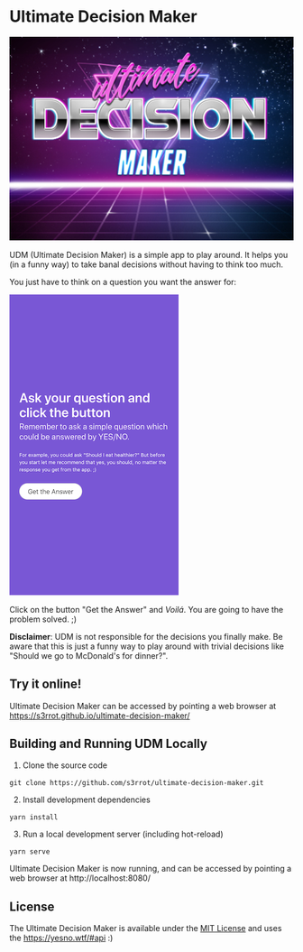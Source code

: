# Ultimate Decision Maker

![Ultimate Decision Maker header](https://github.com/s3rrot/ultimate-decision-maker/blob/17a59e849f8c45445519f5f4981e6b4f4cf26ea4/ultimate-decision-maker-head.jpg "Ultimate Decision Maker")

UDM (Ultimate Decision Maker) is a simple app to play around. It helps you (in a funny way) to take banal decisions without having to think too much.

You just have to think on a question you want the answer for:

![UDM Screenshot first question](src/assets/udm-screenshot-01.png "UDM Screenshot question screen")

Click on the button "Get the Answer" and *Voilá*. You are going to have the problem solved. ;)

**Disclaimer**: UDM is not responsible for the decisions you finally make. Be aware that this is just a funny way to play around with trivial decisions like "Should we go to McDonald's for dinner?".

## Try it online!

Ultimate Decision Maker can be accessed by pointing a web browser at https://s3rrot.github.io/ultimate-decision-maker/

## Building and Running UDM Locally

1. Clone the source code

```
git clone https://github.com/s3rrot/ultimate-decision-maker.git
```

2. Install development dependencies 

```
yarn install
```

3. Run a local development server (including hot-reload)

```
yarn serve
```

Ultimate Decision Maker is now running, and can be accessed by pointing a web browser at http://localhost:8080/

## License

The Ultimate Decision Maker is available under the [MIT License](https://opensource.org/licenses/MIT) and uses the https://yesno.wtf/#api :)
